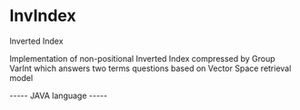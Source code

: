 # InvIndex
Inverted Index 

Implementation of non-positional Inverted Index compressed by Group VarInt which answers two terms questions
based on Vector Space retrieval model 

----- JAVA language -----

